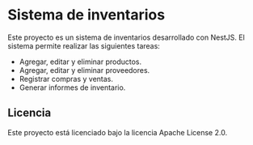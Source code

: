 # Sistema de inventarios

Este proyecto es un sistema de inventarios desarrollado con NestJS. El sistema permite realizar las siguientes tareas:

* Agregar, editar y eliminar productos.
* Agregar, editar y eliminar proveedores.
* Registrar compras y ventas.
* Generar informes de inventario.

## Licencia

Este proyecto está licenciado bajo la licencia Apache License 2.0.
